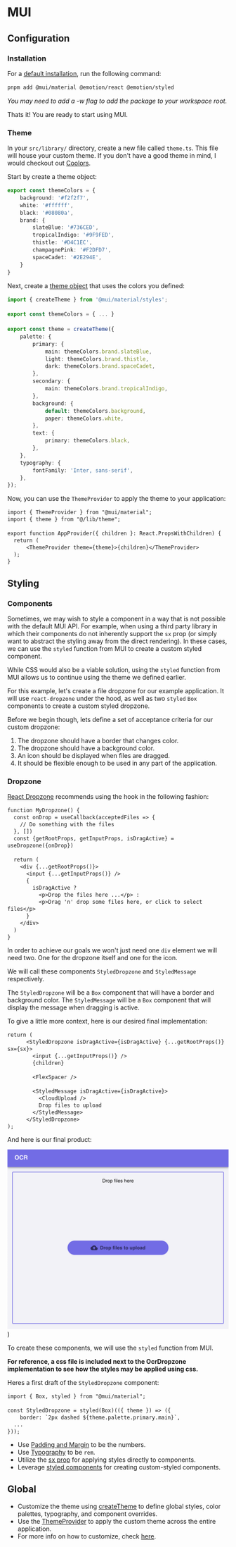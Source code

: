 # MUI

## Configuration

### Installation

For a [default installation](https://mui.com/material-ui/getting-started/installation/), run the following command:

```bash
pnpm add @mui/material @emotion/react @emotion/styled
```

*You may need to add a -w flag to add the package to your workspace root.*

Thats it! You are ready to start using MUI.

### Theme 

In your `src/library/` directory, create a new file called `theme.ts`. This file will house your custom theme. If you don't have a good theme in mind, I would checkout out [Coolors](https://coolors.co/).

Start by create a theme object: 
    
```ts
export const themeColors = {
    background: '#f2f2f7',
    white: '#ffffff',
    black: '#08080a',
    brand: {
        slateBlue: '#736CED',
        tropicalIndigo: '#9F9FED',
        thistle: '#D4C1EC',
        champagnePink: '#F2DFD7',
        spaceCadet: '#2E294E',
    }
}
```

Next, create a [theme object](https://mui.com/material-ui/customization/theming/) that uses the colors you defined:

```ts
import { createTheme } from '@mui/material/styles';

export const themeColors = { ... }

export const theme = createTheme({
    palette: {
        primary: {
            main: themeColors.brand.slateBlue,
            light: themeColors.brand.thistle,
            dark: themeColors.brand.spaceCadet,
        },
        secondary: {
            main: themeColors.brand.tropicalIndigo,
        },
        background: {
            default: themeColors.background,
            paper: themeColors.white,
        },
        text: {
            primary: themeColors.black,
        },
    },
    typography: {
        fontFamily: 'Inter, sans-serif',
    },
});
```

Now, you can use the `ThemeProvider` to apply the theme to your application:

```tsx
import { ThemeProvider } from "@mui/material";
import { theme } from "@/lib/theme";

export function AppProvider({ children }: React.PropsWithChildren) {
  return (
      <ThemeProvider theme={theme}>{children}</ThemeProvider>
  );
}
```

## Styling 

### Components

Sometimes, we may wish to style a component in a way that is not possible with the default MUI API. For example, when using a third party library in which their components do not inherently support the `sx` prop (or simply want to abstract the styling away from the direct rendering). In these cases, we can use the `styled` function from MUI to create a custom styled component.

While CSS would also be a viable solution, using the `styled` function from MUI allows us to continue using the theme we defined earlier.

For this example, let's create a file dropzone for our example application. It will use `react-dropzone` under the hood, as well as two `styled` `Box` components to create a custom styled dropzone.

Before we begin though, lets define a set of acceptance criteria for our custom dropzone:

1. The dropzone should have a border that changes color.
2. The dropzone should have a background color.
3. An icon should be displayed when files are dragged.
4. It should be flexible enough to be used in any part of the application.


### Dropzone

[React Dropzone](https://www.npmjs.com/package/react-dropzone) recommends using the hook in the following fashion:

```tsx
function MyDropzone() {
  const onDrop = useCallback(acceptedFiles => {
    // Do something with the files
  }, [])
  const {getRootProps, getInputProps, isDragActive} = useDropzone({onDrop})

  return (
    <div {...getRootProps()}>
      <input {...getInputProps()} />
      {
        isDragActive ?
          <p>Drop the files here ...</p> :
          <p>Drag 'n' drop some files here, or click to select files</p>
      }
    </div>
  )
}
```

In order to achieve our goals we won't just need one `div` element we will need two. One for the dropzone itself and one for the icon. 

We will call these components `StyledDropzone` and `StyledMessage` respectively. 

The `StyledDropzone` will be a `Box` component that will have a border and background color. The `StyledMessage` will be a `Box` component that will display the message when dragging is active.

To give a little more context, here is our desired final implementation:

```tsx
return (
      <StyledDropzone isDragActive={isDragActive} {...getRootProps()} sx={sx}>
        <input {...getInputProps()} />
        {children}

        <FlexSpacer />

        <StyledMessage isDragActive={isDragActive}>
          <CloudUpload />
          Drop files to upload
        </StyledMessage>
      </StyledDropzone>
);
```

And here is our final product:

![Final Product](./assets/final-drop-zone.png))


To create these components, we will use the `styled` function from MUI. 

**For reference, a css file is included next to the OcrDropzone implementation to see how the styles may be applied using css.**


Heres a first draft of the `StyledDropzone` component:

```tsx
import { Box, styled } from "@mui/material";

const StyledDropzone = styled(Box)(({ theme }) => ({
    border: `2px dashed ${theme.palette.primary.main}`,
  ...
}));
```





- Use [Padding and Margin](https://mui.com/system/spacing/) to be the numbers.
- Use [Typography](https://mui.com/system/typography/) to be `rem`.
- Utilize the [sx prop](https://mui.com/system/the-sx-prop/) for applying styles directly to components.
- Leverage [styled components](https://mui.com/system/styled/) for creating custom-styled components.

## Global

- Customize the theme using [createTheme](https://mui.com/material-ui/customization/theming/#createtheme-options-args-theme) to define global styles, color palettes, typography, and component overrides.
- Use the [ThemeProvider](https://mui.com/material-ui/customization/theming/#themeprovider) to apply the custom theme across the entire application.
- For more info on how to customize, check [here](https://mui.com/material-ui/customization/how-to-customize/).